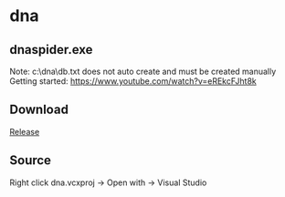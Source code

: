 # dna
## dnaspider.exe 
Note: c:\dna\db.txt does not auto create and must be created manually
<br>Getting started: https://www.youtube.com/watch?v=eREkcFJht8k

## Download
[Release](https://github.com/dnaspider/dna/releases "dnaspider.exe")

## Source
Right click dna.vcxproj -> Open with -> Visual Studio
